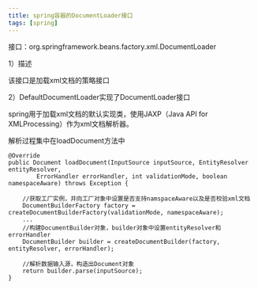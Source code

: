 ```yaml
---
title: spring容器的DocumentLoader接口
tags: [spring]
---
```


接口：org.springframework.beans.factory.xml.DocumentLoader

1）描述

该接口是加载xml文档的策略接口

2）DefaultDocumentLoader实现了DocumentLoader接口

spring用于加载xml文档的默认实现类，使用JAXP（Java API for XMLProcessing）作为xml文档解析器。

解析过程集中在loadDocument方法中

```
@Override
public Document loadDocument(InputSource inputSource, EntityResolver entityResolver,
        ErrorHandler errorHandler, int validationMode, boolean namespaceAware) throws Exception {

    //获取工厂实例，并向工厂对象中设置是否支持namspaceAware以及是否校验xml文档
    DocumentBuilderFactory factory = createDocumentBuilderFactory(validationMode, namespaceAware);
    ...
    //构建DocumentBuilder对象，builder对象中设置entityResolver和errorHandler
    DocumentBuilder builder = createDocumentBuilder(factory, entityResolver, errorHandler);

    //解析数据输入源，构造出Document对象
    return builder.parse(inputSource);
}
```